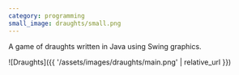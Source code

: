 ```yaml
---
category: programming
small_image: draughts/small.png
---
```

A game of draughts written in Java using Swing graphics.

![Draughts]({{ '/assets/images/draughts/main.png' | relative_url }})
